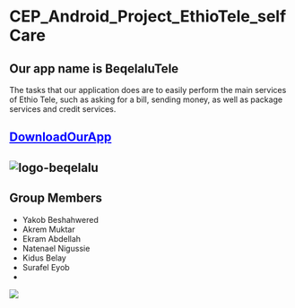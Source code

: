 # CEP_Android_Project_EthioTele_selfCare
## Our app name is BeqelaluTele
The tasks that our application does are to easily perform the main services of Ethio Tele, such as asking for a bill, sending money, as well as package services and credit services.
## <a href="https://drive.google.com/file/d/194S2ZpVD7ydw2FgsOSWfM9fLVx4chBHw/view?usp=sharing" style="color: blue;">DownloadOurApp</a>
## ![logo-beqelalu](https://user-images.githubusercontent.com/87162921/197264782-021b2763-5bf6-4d4a-ab58-61d2de3fc88a.png)
## Group Members
 <ul type="disc">
 <li>Yakob Beshahwered</li>
 <li> Akrem Muktar</li>
 <li>Ekram Abdellah</li>
 <li>Natenael Nigussie</li>
 <li>Kidus Belay</li>
 <li>Surafel Eyob<li>
 </ul>
<img src="https://github.com/yakobbeshah/CEP_Android_Project_EthioTele_selfCare/blob/master/image/img-1.jpg"/>

